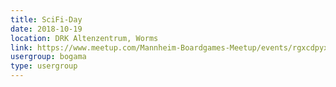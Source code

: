 ```yaml
---
title: SciFi-Day
date: 2018-10-19
location: DRK Altenzentrum, Worms
link: https://www.meetup.com/Mannheim-Boardgames-Meetup/events/rgxcdpyxnbzb/
usergroup: bogama
type: usergroup
---
```


